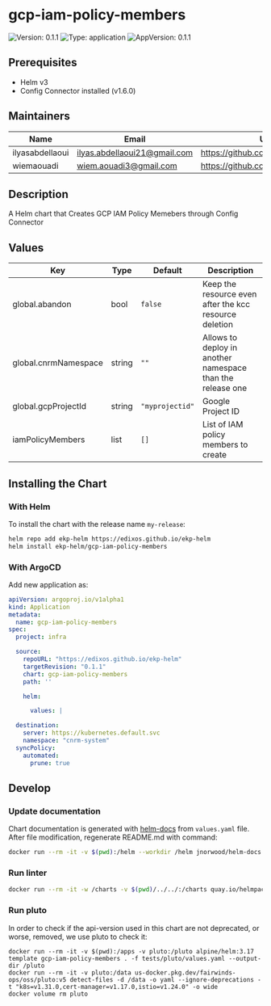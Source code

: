 # gcp-iam-policy-members

![Version: 0.1.1](https://img.shields.io/badge/Version-0.1.1-informational?style=flat-square) ![Type: application](https://img.shields.io/badge/Type-application-informational?style=flat-square) ![AppVersion: 0.1.1](https://img.shields.io/badge/AppVersion-0.1.1-informational?style=flat-square)

## Prerequisites

- Helm v3
- Config Connector installed (v1.6.0)

## Maintainers

| Name | Email | Url |
| ---- | ------ | --- |
| ilyasabdellaoui | <ilyas.abdellaoui21@gmail.com> | <https://github.com/ilyasabdellaoui> |
| wiemaouadi | <wiem.aouadi3@gmail.com> | <https://github.com/wiemaouadi> |

## Description

A Helm chart that Creates GCP IAM Policy Memebers through Config Connector

## Values

| Key | Type | Default | Description |
|-----|------|---------|-------------|
| global.abandon | bool | `false` | Keep the resource even after the kcc resource deletion |
| global.cnrmNamespace | string | `""` | Allows to deploy in another namespace than the release one |
| global.gcpProjectId | string | `"myprojectid"` | Google Project ID |
| iamPolicyMembers | list | `[]` | List of IAM policy members to create |

## Installing the Chart

### With Helm

To install the chart with the release name `my-release`:

```bash
helm repo add ekp-helm https://edixos.github.io/ekp-helm
helm install ekp-helm/gcp-iam-policy-members
```

### With ArgoCD

Add new application as:

```yaml
apiVersion: argoproj.io/v1alpha1
kind: Application
metadata:
  name: gcp-iam-policy-members
spec:
  project: infra

  source:
    repoURL: "https://edixos.github.io/ekp-helm"
    targetRevision: "0.1.1"
    chart: gcp-iam-policy-members
    path: ''

    helm:

      values: |

  destination:
    server: https://kubernetes.default.svc
    namespace: "cnrm-system"
  syncPolicy:
    automated:
      prune: true
```

## Develop

### Update documentation

Chart documentation is generated with [helm-docs](https://github.com/norwoodj/helm-docs) from `values.yaml` file.
After file modification, regenerate README.md with command:

```bash
docker run --rm -it -v $(pwd):/helm --workdir /helm jnorwood/helm-docs:v1.14.2 helm-docs
```

### Run linter

```bash
docker run --rm -it -w /charts -v $(pwd)/../../:/charts quay.io/helmpack/chart-testing:v3.12.0 ct lint --charts /charts/charts/gcp-iam-policy-members --config /charts/charts/gcp-iam-policy-members/ct.yaml
```

### Run pluto

In order to check if the api-version used in this chart are not deprecated, or worse, removed, we use pluto to check it:

```
docker run --rm -it -v $(pwd):/apps -v pluto:/pluto alpine/helm:3.17 template gcp-iam-policy-members . -f tests/pluto/values.yaml --output-dir /pluto
docker run --rm -it -v pluto:/data us-docker.pkg.dev/fairwinds-ops/oss/pluto:v5 detect-files -d /data -o yaml --ignore-deprecations -t "k8s=v1.31.0,cert-manager=v1.17.0,istio=v1.24.0" -o wide
docker volume rm pluto
```


